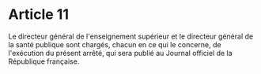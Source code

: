 # Article 11

Le directeur général de l'enseignement supérieur et le directeur général de la santé publique sont chargés, chacun en ce qui le concerne, de l'exécution du présent arrêté, qui sera publié au Journal officiel de la République française.
